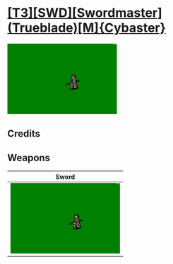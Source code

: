 # [\[T3\]\[SWD\]\[Swordmaster\]\(Trueblade\)\[M\]{Cybaster}](../%5BT3%5D%5BSWD%5D%5BSwordmaster%5D(Trueblade)%5BM%5D%7BCybaster%7D)

<img src="./1.%20Sword/Sword_000.png" alt="[T3][SWD][Swordmaster](Trueblade)[M]{Cybaster} standing" />

## Credits



## Weapons


|Sword |
|  :---: |
| <img alt="Sword animation" src="./1.%20Sword/Sword.gif" /> |
